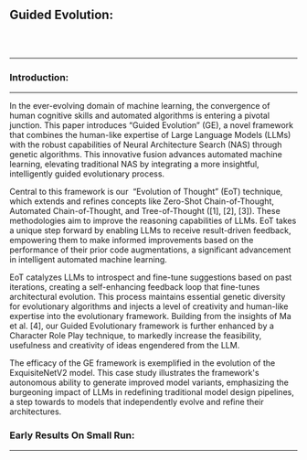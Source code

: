 ## Guided Evolution:

<p align="center">
  <img src="https://i.ibb.co/whMScMY/Picture1.png" alt="">
</p>
<br>

______

### Introduction:

______

In the ever-evolving domain of machine learning, the convergence of human cognitive skills and automated algorithms is entering a pivotal junction. This paper introduces “Guided Evolution” (GE), a novel framework that combines the human-like expertise of Large Language Models (LLMs) with the robust capabilities of Neural Architecture Search (NAS) through genetic algorithms. This innovative fusion advances automated machine learning, elevating traditional NAS by integrating a more insightful, intelligently guided evolutionary process.

Central to this framework is our  “Evolution of Thought” (EoT) technique, which extends and refines concepts like Zero-Shot Chain-of-Thought, Automated Chain-of-Thought, and Tree-of-Thought ([1], [2], [3]). These methodologies aim to improve the reasoning capabilities of LLMs. EoT takes a unique step forward by enabling LLMs to receive result-driven feedback, empowering them to make informed improvements based on the performance of their prior code augmentations, a significant advancement in intelligent automated machine learning.

EoT catalyzes LLMs to introspect and fine-tune suggestions based on past iterations, creating a self-enhancing feedback loop that fine-tunes architectural evolution. This process maintains essential genetic diversity for evolutionary algorithms and injects a level of creativity and human-like expertise into the evolutionary framework. Building from the insights of Ma et al. [4], our Guided Evolutionary framework is further enhanced by a Character Role Play technique, to markedly increase the feasibility, usefulness and creativity of ideas engendered from the LLM. 

The efficacy of the GE framework is exemplified in the evolution of the ExquisiteNetV2 model. This case study illustrates the framework's autonomous ability to generate improved model variants, emphasizing the burgeoning impact of LLMs in redefining traditional model design pipelines, a step towards to models that independently evolve and refine their architectures. 


### Early Results On Small Run:
_____
<p align="center">
  <img src="https://i.ibb.co/CHQtFK6/ezgif-com-animated-gif-maker-2.gif" alt="">
</p>
